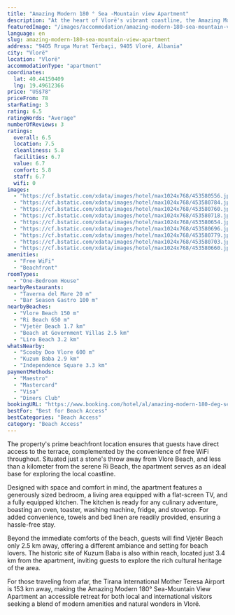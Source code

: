 ```yaml
---
title: "Amazing Modern 180 ° Sea -Mountain view Apartment"
description: "At the heart of Vlorë's vibrant coastline, the Amazing Modern 180° Sea-Mountain View Apartment stands as a testament to contemporary living with breathtaking views."
featuredImage: "/images/accommodation/amazing-modern-180-sea-mountain-view-apartment-453580556.jpg"
language: en
slug: amazing-modern-180-sea-mountain-view-apartment
address: "9405 Rruga Murat Tërbaçi, 9405 Vlorë, Albania"
city: "Vlorë"
location: "Vlorë"
accommodationType: "apartment"
coordinates:
  lat: 40.44150409
  lng: 19.49612366
price: "US$78"
priceFrom: 78
starRating: 3
rating: 6.5
ratingWords: "Average"
numberOfReviews: 3
ratings:
  overall: 6.5
  location: 7.5
  cleanliness: 5.8
  facilities: 6.7
  value: 6.7
  comfort: 5.8
  staff: 6.7
  wifi: 0
images:
  - "https://cf.bstatic.com/xdata/images/hotel/max1024x768/453580556.jpg?k=fc1f74639094bb599f4ccc7a9d8b522f502e9e18bde52ec1e642747271cba05e&o=&hp=1"
  - "https://cf.bstatic.com/xdata/images/hotel/max1024x768/453580784.jpg?k=1fe8617a514b8b99a4c9d1984d2fc2dbb37f321b751268a3d8c296b3f5d003c8&o=&hp=1"
  - "https://cf.bstatic.com/xdata/images/hotel/max1024x768/453580760.jpg?k=ac374e261b3af83957840516c7ec70a5b56d6ee6c7051a79b4efe511e9a74c4b&o=&hp=1"
  - "https://cf.bstatic.com/xdata/images/hotel/max1024x768/453580718.jpg?k=96575c8c4b39e2f6aeb21c905120b92e610d60aa068940c5489d04e07dde1671&o=&hp=1"
  - "https://cf.bstatic.com/xdata/images/hotel/max1024x768/453580654.jpg?k=cd60011d8a6c9366e4f138299c5c1b851e19aacbdaef3f3afbde72ba4fec9ba8&o=&hp=1"
  - "https://cf.bstatic.com/xdata/images/hotel/max1024x768/453580696.jpg?k=bcee3e832de729e58dee7ad8774744a9a0f22f193b5841e90c78a68eed9cb338&o=&hp=1"
  - "https://cf.bstatic.com/xdata/images/hotel/max1024x768/453580779.jpg?k=a75c190731daa83fc2b28b619f5423f372016b36c52c0ea09247eaadbbea825f&o=&hp=1"
  - "https://cf.bstatic.com/xdata/images/hotel/max1024x768/453580703.jpg?k=62d16be6f29bb3ce4fc54e610782b673a576a483215d26cad20a4d25c17c7e9d&o=&hp=1"
  - "https://cf.bstatic.com/xdata/images/hotel/max1024x768/453580660.jpg?k=a4c16f86ba74df30927e35bca29fd16e880d35ad5af3762dff0252d8b29e35af&o=&hp=1"
amenities:
  - "Free WiFi"
  - "Beachfront"
roomTypes:
  - "One-Bedroom House"
nearbyRestaurants:
  - "Taverna del Mare 20 m"
  - "Bar Season Gastro 100 m"
nearbyBeaches:
  - "Vlore Beach 150 m"
  - "Ri Beach 650 m"
  - "Vjetër Beach 1.7 km"
  - "Beach at Government Villas 2.5 km"
  - "Liro Beach 3.2 km"
whatsNearby:
  - "Scooby Doo Vlore 600 m"
  - "Kuzum Baba 2.9 km"
  - "Independence Square 3.3 km"
paymentMethods:
  - "Maestro"
  - "Mastercard"
  - "Visa"
  - "Diners Club"
bookingURL: "https://www.booking.com/hotel/al/amazing-modern-180-deg-sea-mountain-view-apartment.en-gb.html?aid=8035640"
bestFor: "Best for Beach Access"
bestCategories: "Beach Access"
category: "Beach Access"
---
```


The property's prime beachfront location ensures that guests have direct access to the terrace, complemented by the convenience of free WiFi throughout. Situated just a stone's throw away from Vlore Beach, and less than a kilometer from the serene Ri Beach, the apartment serves as an ideal base for exploring the local coastline.

Designed with space and comfort in mind, the apartment features a generously sized bedroom, a living area equipped with a flat-screen TV, and a fully equipped kitchen. The kitchen is ready for any culinary adventure, boasting an oven, toaster, washing machine, fridge, and stovetop. For added convenience, towels and bed linen are readily provided, ensuring a hassle-free stay.

Beyond the immediate comforts of the beach, guests will find Vjetër Beach only 2.5 km away, offering a different ambiance and setting for beach lovers. The historic site of Kuzum Baba is also within reach, located just 3.4 km from the apartment, inviting guests to explore the rich cultural heritage of the area.

For those traveling from afar, the Tirana International Mother Teresa Airport is 153 km away, making the Amazing Modern 180° Sea-Mountain View Apartment an accessible retreat for both local and international visitors seeking a blend of modern amenities and natural wonders in Vlorë.